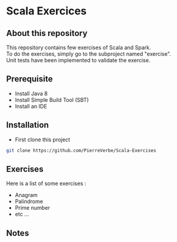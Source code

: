 # Scala Exercices

## About this repository
This repository contains few exercises of Scala and Spark. <br>
To do the exercises, simply go to the subproject named "exercise". <br>
Unit tests have been implemented to validate the exercise. <br>

## Prerequisite
* Install Java 8 <br>
* Install Simple Build Tool (SBT) <br>
* Install an IDE

## Installation
* First clone this project
```bash
git clone https://github.com/PierreVerbe/Scala-Exercises
```

## Exercises
Here is a list of some exercises :
- Anagram
- Palindrome
- Prime number
- etc ...

## Notes
